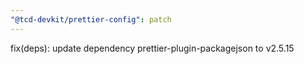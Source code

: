 ```yaml
---
"@tcd-devkit/prettier-config": patch
---
```


fix(deps): update dependency prettier-plugin-packagejson to v2.5.15

